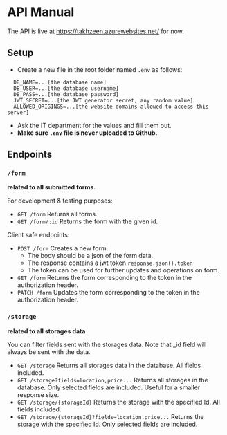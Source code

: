 # API Manual

The API is live at https://takhzeen.azurewebsites.net/ for now.

## Setup

- Create a new file in the root folder named `.env` as follows:

```
  DB_NAME=...[the database name]
  DB_USER=...[the database username]
  DB_PASS=...[the database password]
  JWT_SECRET=...[the JWT generator secret, any random value]
  ALLOWED_ORIGINGS=...[the website domains allowed to access this server]
  ```

- Ask the IT department for the values and fill them out.
- **Make sure `.env` file is never uploaded to Github.**

## Endpoints

### `/form`

**related to all submitted forms.**

For development & testing purposes:

- `GET /form` Returns all forms.
- `GET /form/:id` Returns the form with the given id.

Client safe endpoints:

- `POST /form` Creates a new form.
    - The body should be a json of the form data.
    - The response contains a jwt token `response.json().token`
    - The token can be used for further updates and operations on form.
- `GET /form` Returns the form corresponding to the token in the authorization header.
- `PATCH /form` Updates the form corresponding to the token in the authorization header.

### `/storage`

**related to all storages data**

You can filter fields sent with the storages data.
Note that _id field will always be sent with the data.

- `GET /storage`
  Returns all storages data in the database. All fields included.
- `GET /storage?fields=location,price...`
  Returns all storages in the database. Only selected fields are included. Useful for a smaller response size.
- `GET /storage/{storageId}`
  Returns the storage with the specified Id. All fields included.
- `GET /storage/{storageId}?fields=location,price...`
  Returns the storage with the specified Id. Only selected fields are included.